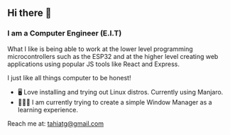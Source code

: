 ## Hi there 👋
### I am a Computer Engineer (E.I.T) 
What I like is being able to work at the lower level programming microcontrollers such as the ESP32 and at the higher level creating web applications using popular JS tools like React and Express.

I just like all things computer to be honest!
<!--
**TahiatGoni/TahiatGoni** is a ✨ _special_ ✨ repository because its `README.md` (this file) appears on your GitHub profile.

Here are some ideas to get you started:

- 🔭 I’m currently working on ...
- 🌱 I’m currently learning ...
- 👯 I’m looking to collaborate on ...
- 🤔 I’m looking for help with ...
- 💬 Ask me about ...
- 📫 How to reach me: ...
- 😄 Pronouns: ...
- ⚡ Fun fact: ...
-->
- 🖥️ Love installing and trying out Linux distros. Currently using Manjaro.
- 👨🏽‍💻 I am currently trying to create a simple Window Manager as a learning experience.

Reach me at: tahiatg@gmail.com
